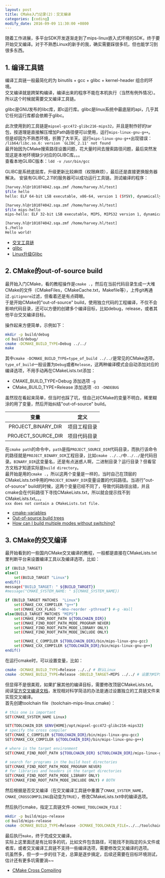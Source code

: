 ```yaml
---
layout: post
title: CMake入门记录(2)：交叉编译
categories: [coding]
modify_date: 2016-09-09 11:30:00 +0800
---
```


随着工作进展，多平台SDK开发逐渐走到了mips-linux嵌入式环境的SDK，终于要开始交叉编译。对于不熟悉Linux的新手的我，确实需要踩很多坑，但也能学习到很多东西。  

## 1. 编译工具链
编译工具链一般最简化的为 binutils + gcc + glibc + kernel-header 组合的环境。  
交叉编译就是跨架构编译，编译出来的程序不能在本机执行（当然有例外情况）。所以这个时候就需要交叉编译工具链。  

glibc是GNU发布的libc库，即c运行库。glibc是linux系统中最底层的api，几乎其它任何运行库都会依赖于glibc。  

此次使用到的工具链是`mipsel-gcc472-glibc216-mips32`，并且是制作好的tar包，按道理是直接解压增加Path路径便可以使用，运行`mips-linux-gnu-g++`。  
但是却因为不熟悉环境，折腾了大半天。运行`mips-linux-gnu-g++`出现错误：  
``/lib64/libc.so.6: version `GLIBC_2.11' not found``  
最开始因为CMake搜索路径设置问题，花大量时间去搜索路径问题，最后突然发现这是本地环境缺少对应的GLIBC库。。。  
查看本地GLIBC版本：`ldd -v /usr/bin/gcc`  

GLIBC是系统底层库，升级更新比较麻烦（权限麻烦），最后还是直接更换服务器解决。
安装有GLIBC_2.11的服务器可以成功运行工具链。测试编译的程序：  

```bash
[harvey.hl@r101074042.sqa.zmf /home/harvey.hl/test]
$file hello
hello: ELF 64-bit LSB executable, x86-64, version 1 (SYSV), dynamically linked (uses shared libs), for GNU/Linux 2.6.18, not stripped

[harvey.hl@r101074042.sqa.zmf /home/harvey.hl/test]
$file mips-hello
mips-hello: ELF 32-bit LSB executable, MIPS, MIPS32 version 1, dynamically linked (uses shared libs), for GNU/Linux 2.6.12, with unknown capability 0xf41 =     0x756e6700, with unknown capability 0x70100 = 0x1040000, not stripped

[harvey.hl@r101074042.sqa.zmf /home/harvey.hl/test]
$./hello
Hello world!
```

* [交叉工具链](http://baike.baidu.com/view/5050102.htm)
* [glibc](http://baike.baidu.com/view/1323132.htm)
* [Linux升级Glibc](http://www.cnblogs.com/274914765qq/p/4440248.html)

## 2. CMake的out-of-source build
最开始入门CMake，看的教程操作是`cmake .`，然后在当前代码目录生成一大堆CMake的文件（CMakeFiles，CMakeCache.txt，Makefile等），上传git再通过`.gitignore`过滤，但看着还是有点碍眼。  
于是开始CMake的"out-of-source" build，使用独立代码的工程编译，不仅不会影响代码目录，还可以方便的创建多个编译目标，比如debug，release，或者其他平台交叉编译目标。

操作起来方便简单，示例如下：

```bash
mkdir -p build/debug
cd build/debug/
cmake -DCMAKE_BUILD_TYPE=Debug ../../
make
```

其中`cmake -DCMAKE_BUILD_TYPE=type_of_build ../../`是常见的CMake选项，`type_of_build`一般设置为`Debug`或者`Release`，这两种编译模式会自动添加对应的编译选项，不用手动再在CMakeLists.txt添加：  
* CMAKE_BUILD_TYPE=Debug 添加选项 `-g`  
* CMake_BUILD_TYPE=Release 添加选项 `-O3 -DNDEBUG`  

虽然现在看起来简单，但当时也踩了坑，怪自己对CMake的变量不明白，稀里糊涂的用了变量，然后开始纠结"out-of-source" build。

|  变量  |  定义  |
| :---: |  :---: |
| PROJECT_BINARY_DIR | 项目工程目录 |
| PROJECT_SOURCE_DIR | 项目代码目录 |

在`cmake path`的命令中，`path`是指`PROJECT_SOURCE_DIR`代码目录，而执行该命令的路径就是`PROJECT_BINARY_DIR`工程目录，比如`cmake ../../`中`../../`是代码目录。`BINARY_DIR`这变量名，还是有点迷惑人啊，二进制目录？运行目录？但看官方文档才知道实际是`build directory`。  
最开始是用的`cmake .`，所以这两个变量是一样的，当时自己在顶层的CMakeLists.txt中用的`PROJECT_BINARY_DIR`变量设置的代码路径。当进行"out-of-source" build的时候，这两个变量已经不同了，导致代码路径出错，并且cmake会在代码路径下寻找CMakeLists.txt，所以就会提示找不到CMakeLists.txt。。。  
`xxx does not contain a CMakeLists.txt file.`  

* [cmake-variables](https://cmake.org/cmake/help/v3.6/manual/cmake-variables.7.html)
* [Out-of-source build trees](https://cmake.org/Wiki/CMake_FAQ#Out-of-source_build_trees)  
* [How can I build multiple modes without switching?](https://cmake.org/Wiki/CMake_FAQ#How_can_I_build_multiple_modes_without_switching_.3F)  

## 3. CMake的交叉编译
最开始看到的一些国内CMake交叉编译的教程，一般都是直接在CMakeLists.txt里判断平台来设置编译工具以及编译选项，比如：  

```bash
if (BUILD_TARGET)
else()
    set(BUILD_TARGET "Linux")
endif()
message("BUILD_TARGET: " ${BUILD_TARGET})
#message("CMAKE_SYSTEM_NAME: " ${CMAKE_SYSTEM_NAME})

if (BUILD_TARGET MATCHES  "Linux")
    set(CMAKE_CXX_COMPILER "g++")
    set(CMAKE_CXX_FLAGS "-Wno-reorder -pthread") #-g -Wall
else(BUILD_TARGET MATCHES "MIPS")
    set(CMAKE_FIND_ROOT_PATH ${TOOLCHAIN_DIR})
    set(CMAKE_FIND_ROOT_PATH_MODE_PROGRAM NEVER)
    set(CMAKE_FIND_ROOT_PATH_MODE_LIBRARY ONLY)
    set(CMAKE_FIND_ROOT_PATH_MODE_INCLUDE ONLY)

    set(CMAKE_C_COMPILER ${TOOLCHAIN_DIR}/bin/mips-linux-gnu-gcc)
    set(CMAKE_CXX_COMPILER ${TOOLCHAIN_DIR}/bin/mips-linux-gnu-g++)
endif()
```

在运行cmake时，可以设置变量，比如：  

```bash
cmake -DCMAKE_BUILD_TYPE=Release ../../ # 默认Linux
cmake -DCMAKE_BUILD_TYPE=Release -DBUILD_TARGET=MIPS ../../ # 设置为MIPS
```

但显得不是很美观，如果扩展其他的编译目标，需要修改顶层CMakeLists.txt。  
阅读[官方交叉编译文档](https://cmake.org/Wiki/CMake_Cross_Compiling)，发现相对科学简洁的办法是通过设置独立的工具链文件来实现交叉编译。  
首先创建toolchain file（toolchain-mips-linux.cmake）：

```bash
# this one is important
SET(CMAKE_SYSTEM_NAME Linux)

SET(TOOLCHAIN_DIR $ENV{HOME}/opt/mipsel-gcc472-glibc216-mips32)
# specify the cross compiler
SET(CMAKE_C_COMPILER ${TOOLCHAIN_DIR}/bin/mips-linux-gnu-gcc)
SET(CMAKE_CXX_COMPILER ${TOOLCHAIN_DIR}/bin/mips-linux-gnu-g++)

# where is the target environment
SET(CMAKE_FIND_ROOT_PATH ${TOOLCHAIN_DIR} ${TOOLCHAIN_DIR}/mips-linux-gnu/)

# search for programs in the build host directories
SET(CMAKE_FIND_ROOT_PATH_MODE_PROGRAM NEVER)
# for libraries and headers in the target directories
SET(CMAKE_FIND_ROOT_PATH_MODE_LIBRARY ONLY)
SET(CMAKE_FIND_ROOT_PATH_MODE_INCLUDE ONLY) # BOTH
```

然后根据是否交叉编译（在交叉编译工具链中重置了`CMAKE_SYSTEM_NAME`，`CMAKE_CROSSCOMPILING`自动变为`TRUE`），修改CMakeLists.txt中的编译选项。

然后执行cmake，指定工具链文件`-DCMAKE_TOOLCHAIN_FILE`：

```bash
mkdir -p build/mips-release
cd build/mips-release
cmake -DCMAKE_BUILD_TYPE=Release -DCMAKE_TOOLCHAIN_FILE=../../toolchain-mips-linux.cmake ../../
```

最后执行`make`，终于完成交叉编译。  
实际上这里面还是有比较多的坑，比如文件包含路径，可能找不到指定的头文件或者库，或者交叉编译工具链不支持一些编译选项，需要修改交叉编译的选项。  
坑虽然多，但一步一步的往下走，总算是逐步搞定，后续还需要在目标环境测试，估计还有更多坑需要淌~~

* [CMake Cross Compiling](https://cmake.org/Wiki/CMake_Cross_Compiling)
